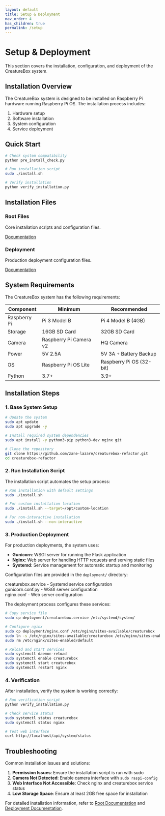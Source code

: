 ```yaml
---
layout: default
title: Setup & Deployment
nav_order: 4
has_children: true
permalink: /setup
---
```


# Setup & Deployment

This section covers the installation, configuration, and deployment of the CreatureBox system.

## Installation Overview

The CreatureBox system is designed to be installed on Raspberry Pi hardware running Raspberry Pi OS. The installation process includes:

1. Hardware setup
2. Software installation
3. System configuration
4. Service deployment

## Quick Start

```bash
# Check system compatibility
python pre_install_check.py

# Run installation script
sudo ./install.sh

# Verify installation
python verify_installation.py
```

## Installation Files

<div class="component-cards">
  <div class="component-card">
    <h3>Root Files</h3>
    <p>Core installation scripts and configuration files.</p>
    <div class="links">
      <a href="./root.html">Documentation</a>
    </div>
  </div>
  
  <div class="component-card">
    <h3>Deployment</h3>
    <p>Production deployment configuration files.</p>
    <div class="links">
      <a href="./deployment.html">Documentation</a>
    </div>
  </div>
</div>

## System Requirements

The CreatureBox system has the following requirements:

| Component | Minimum | Recommended |
|-----------|---------|-------------|
| Raspberry Pi | Pi 3 Model B | Pi 4 Model B (4GB) |
| Storage | 16GB SD Card | 32GB SD Card |
| Camera | Raspberry Pi Camera v2 | HQ Camera |
| Power | 5V 2.5A | 5V 3A + Battery Backup |
| OS | Raspberry Pi OS Lite | Raspberry Pi OS (32-bit) |
| Python | 3.7+ | 3.9+ |

## Installation Steps

### 1. Base System Setup

```bash
# Update the system
sudo apt update
sudo apt upgrade -y

# Install required system dependencies
sudo apt install -y python3-pip python3-dev nginx git

# Clone the repository
git clone https://github.com/zane-lazare/creaturebox-refactor.git
cd creaturebox-refactor
```

### 2. Run Installation Script

The installation script automates the setup process:

```bash
# Run installation with default settings
sudo ./install.sh

# For custom installation location
sudo ./install.sh --target=/opt/custom-location

# For non-interactive installation
sudo ./install.sh --non-interactive
```

### 3. Production Deployment

For production deployments, the system uses:

- **Gunicorn**: WSGI server for running the Flask application
- **Nginx**: Web server for handling HTTP requests and serving static files
- **Systemd**: Service management for automatic startup and monitoring

Configuration files are provided in the `deployment/` directory:

<div class="file-listing">
creaturebox.service - Systemd service configuration<br>
gunicorn.conf.py - WSGI server configuration<br>
nginx.conf - Web server configuration
</div>

The deployment process configures these services:

```bash
# Copy service file
sudo cp deployment/creaturebox.service /etc/systemd/system/

# Configure nginx
sudo cp deployment/nginx.conf /etc/nginx/sites-available/creaturebox
sudo ln -s /etc/nginx/sites-available/creaturebox /etc/nginx/sites-enabled/
sudo rm /etc/nginx/sites-enabled/default

# Reload and start services
sudo systemctl daemon-reload
sudo systemctl enable creaturebox
sudo systemctl start creaturebox
sudo systemctl restart nginx
```

### 4. Verification

After installation, verify the system is working correctly:

```bash
# Run verification script
python verify_installation.py

# Check service status
sudo systemctl status creaturebox
sudo systemctl status nginx

# Test web interface
curl http://localhost/api/system/status
```

## Troubleshooting

Common installation issues and solutions:

1. **Permission Issues**: Ensure the installation script is run with sudo
2. **Camera Not Detected**: Enable camera interface with `sudo raspi-config`
3. **Web Interface Not Accessible**: Check nginx and creaturebox service status
4. **Low Storage Space**: Ensure at least 2GB free space for installation

For detailed installation information, refer to [Root Documentation](./root.html) and [Deployment Documentation](./deployment.html).